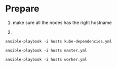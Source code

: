 # Prepare

1. make sure all the nodes has the right hostname

2.

```markdown
ansible-playbook -i hosts kube-dependencies.yml
```

```markdown
ansible-playbook -i hosts master.yml
```

```markdown
ansible-playbook -i hosts worker.yml
```

